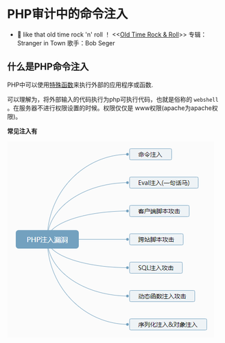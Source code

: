# PHP审计中的命令注入

- 👴 like that old time rock 'n' roll ！ 
<<[Old Time Rock & Roll](https://music.163.com/#/song?id=1098827)>> 
专辑：Stranger in Town
歌手：Bob Seger

##  什么是PHP命令注入

PHP中可以使用[特殊函数](PHP中的特殊函数.md)来执行外部的应用程序或函数.

可以理解为，将外部输入的代码执行为php可执行代码，也就是俗称的 `webshell` 。在服务器不进行权限设置的时候。权限仅仅是 www权限(apache为apache权限)。

**常见注入有**

![](img/6.png)







